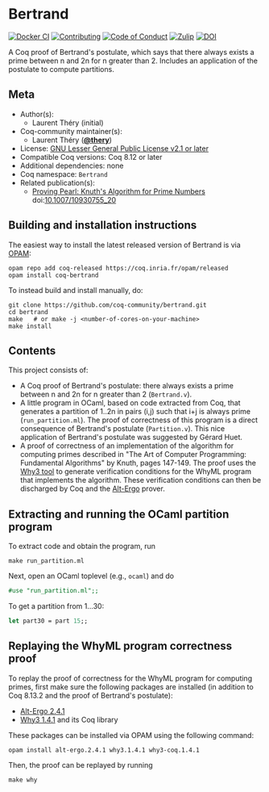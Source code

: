 <!---
This file was generated from `meta.yml`, please do not edit manually.
Follow the instructions on https://github.com/coq-community/templates to regenerate.
--->
# Bertrand

[![Docker CI][docker-action-shield]][docker-action-link]
[![Contributing][contributing-shield]][contributing-link]
[![Code of Conduct][conduct-shield]][conduct-link]
[![Zulip][zulip-shield]][zulip-link]
[![DOI][doi-shield]][doi-link]

[docker-action-shield]: https://github.com/coq-community/bertrand/workflows/Docker%20CI/badge.svg?branch=master
[docker-action-link]: https://github.com/coq-community/bertrand/actions?query=workflow:"Docker%20CI"

[contributing-shield]: https://img.shields.io/badge/contributions-welcome-%23f7931e.svg
[contributing-link]: https://github.com/coq-community/manifesto/blob/master/CONTRIBUTING.md

[conduct-shield]: https://img.shields.io/badge/%E2%9D%A4-code%20of%20conduct-%23f15a24.svg
[conduct-link]: https://github.com/coq-community/manifesto/blob/master/CODE_OF_CONDUCT.md

[zulip-shield]: https://img.shields.io/badge/chat-on%20zulip-%23c1272d.svg
[zulip-link]: https://coq.zulipchat.com/#narrow/stream/237663-coq-community-devs.20.26.20users


[doi-shield]: https://zenodo.org/badge/DOI/10.1007/10930755_20.svg
[doi-link]: https://doi.org/10.1007/10930755_20

A Coq proof of Bertrand's postulate, which says that there always
exists a prime between n and 2n for n greater than 2. Includes
an application of the postulate to compute partitions.

## Meta

- Author(s):
  - Laurent Théry (initial)
- Coq-community maintainer(s):
  - Laurent Théry ([**@thery**](https://github.com/thery))
- License: [GNU Lesser General Public License v2.1 or later](LICENSE)
- Compatible Coq versions: Coq 8.12 or later
- Additional dependencies: none
- Coq namespace: `Bertrand`
- Related publication(s):
  - [Proving Pearl: Knuth's Algorithm for Prime Numbers](https://link.springer.com/chapter/10.1007%2F10930755_20) doi:[10.1007/10930755_20](https://doi.org/10.1007/10930755_20)

## Building and installation instructions

The easiest way to install the latest released version of Bertrand
is via [OPAM](https://opam.ocaml.org/doc/Install.html):

```shell
opam repo add coq-released https://coq.inria.fr/opam/released
opam install coq-bertrand
```

To instead build and install manually, do:

``` shell
git clone https://github.com/coq-community/bertrand.git
cd bertrand
make   # or make -j <number-of-cores-on-your-machine> 
make install
```


## Contents

This project consists of:

- A Coq proof of Bertrand's postulate: there always exists a prime between
  n and 2n for n greater than 2 (`Bertrand.v`).
- A little program in OCaml, based on code extracted from Coq,
  that generates a partition of 1..2n in pairs (i,j) such that i+j
  is always prime (`run_partition.ml`). The proof of correctness
  of this program is a direct consequence of Bertrand's postulate (`Partition.v`).
  This nice application of Bertrand's postulate was suggested by Gérard Huet.
- A proof of correctness of an implementation of the algorithm for computing primes
  described in "The Art of Computer Programming: Fundamental Algorithms" by Knuth,
  pages 147-149. The proof uses the [Why3 tool](http://why3.lri.fr) to generate
  verification conditions for the WhyML program that implements the algorithm.
  These verification conditions can then be discharged by Coq and the
  [Alt-Ergo](https://alt-ergo.ocamlpro.com) prover.

## Extracting and running the OCaml partition program

To extract code and obtain the program, run
```shell
make run_partition.ml
```

Next, open an OCaml toplevel (e.g., `ocaml`) and do
```ocaml
#use "run_partition.ml";;
```

To get a partition from 1...30:
```ocaml
let part30 = part 15;;
```

## Replaying the WhyML program correctness proof

To replay the proof of correctness for the WhyML program for computing primes,
first make sure the following packages are installed (in addition to Coq 8.13.2
and the proof of Bertrand's postulate):

- [Alt-Ergo 2.4.1](https://alt-ergo.ocamlpro.com)
- [Why3 1.4.1](http://why3.lri.fr) and its Coq library

These packages can be installed via OPAM using the following command:
```
opam install alt-ergo.2.4.1 why3.1.4.1 why3-coq.1.4.1
```
Then, the proof can be replayed by running
```
make why
```


